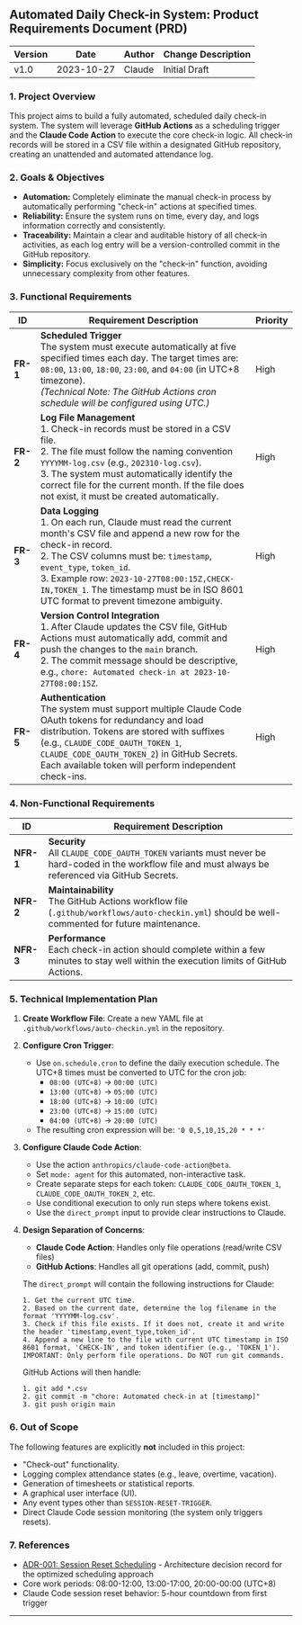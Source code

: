 ## Automated Daily Check-in System: Product Requirements Document (PRD)

| Version | Date       | Author | Change Description |
| ------- | ---------- | ------ | ------------------ |
| v1.0    | 2023-10-27 | Claude | Initial Draft      |

### 1. Project Overview

This project aims to build a fully automated, scheduled daily check-in system. The system will leverage **GitHub Actions** as a scheduling trigger and the **Claude Code Action** to execute the core check-in logic. All check-in records will be stored in a CSV file within a designated GitHub repository, creating an unattended and automated attendance log.

### 2. Goals & Objectives

- **Automation:** Completely eliminate the manual check-in process by automatically performing "check-in" actions at specified times.
- **Reliability:** Ensure the system runs on time, every day, and logs information correctly and consistently.
- **Traceability:** Maintain a clear and auditable history of all check-in activities, as each log entry will be a version-controlled commit in the GitHub repository.
- **Simplicity:** Focus exclusively on the "check-in" function, avoiding unnecessary complexity from other features.

### 3. Functional Requirements

| ID       | Requirement Description                                                                                                                                                                                                                                                                                                     | Priority |
| -------- | --------------------------------------------------------------------------------------------------------------------------------------------------------------------------------------------------------------------------------------------------------------------------------------------------------------------------- | -------- |
| **FR-1** | **Scheduled Trigger**<br>The system must execute automatically at five specified times each day. The target times are: `08:00`, `13:00`, `18:00`, `23:00`, and `04:00` (in UTC+8 timezone).<br>_(Technical Note: The GitHub Actions cron schedule will be configured using UTC.)_                                           | High     |
| **FR-2** | **Log File Management**<br>1. Check-in records must be stored in a CSV file.<br>2. The file must follow the naming convention `YYYYMM-log.csv` (e.g., `202310-log.csv`).<br>3. The system must automatically identify the correct file for the current month. If the file does not exist, it must be created automatically. | High     |
| **FR-3** | **Data Logging**<br>1. On each run, Claude must read the current month's CSV file and append a new row for the check-in record.<br>2. The CSV columns must be: `timestamp`, `event_type`, `token_id`.<br>3. Example row: `2023-10-27T08:00:15Z,CHECK-IN,TOKEN_1`. The timestamp must be in ISO 8601 UTC format to prevent timezone ambiguity.   | High     |
| **FR-4** | **Version Control Integration**<br>1. After Claude updates the CSV file, GitHub Actions must automatically add, commit and push the changes to the `main` branch.<br>2. The commit message should be descriptive, e.g., `chore: Automated check-in at 2023-10-27T08:00:15Z`.                                  | High     |
| **FR-5** | **Authentication**<br>The system must support multiple Claude Code OAuth tokens for redundancy and load distribution. Tokens are stored with suffixes (e.g., `CLAUDE_CODE_OAUTH_TOKEN_1`, `CLAUDE_CODE_OAUTH_TOKEN_2`) in GitHub Secrets. Each available token will perform independent check-ins.                                                                                                                                                                                      | High     |

### 4. Non-Functional Requirements

| ID        | Requirement Description                                                                                                                         |
| --------- | ----------------------------------------------------------------------------------------------------------------------------------------------- |
| **NFR-1** | **Security**<br>All `CLAUDE_CODE_OAUTH_TOKEN` variants must never be hard-coded in the workflow file and must always be referenced via GitHub Secrets.   |
| **NFR-2** | **Maintainability**<br>The GitHub Actions workflow file (`.github/workflows/auto-checkin.yml`) should be well-commented for future maintenance. |
| **NFR-3** | **Performance**<br>Each check-in action should complete within a few minutes to stay well within the execution limits of GitHub Actions.        |

### 5. Technical Implementation Plan

1.  **Create Workflow File**: Create a new YAML file at `.github/workflows/auto-checkin.yml` in the repository.

2.  **Configure Cron Trigger**:

    - Use `on.schedule.cron` to define the daily execution schedule. The UTC+8 times must be converted to UTC for the cron job:
      - `08:00 (UTC+8)` -> `00:00 (UTC)`
      - `13:00 (UTC+8)` -> `05:00 (UTC)`
      - `18:00 (UTC+8)` -> `10:00 (UTC)`
      - `23:00 (UTC+8)` -> `15:00 (UTC)`
      - `04:00 (UTC+8)` -> `20:00 (UTC)`
    - The resulting cron expression will be: `'0 0,5,10,15,20 * * *'`

3.  **Configure Claude Code Action**:

    - Use the action `anthropics/claude-code-action@beta`.
    - Set `mode: agent` for this automated, non-interactive task.
    - Create separate steps for each token: `CLAUDE_CODE_OAUTH_TOKEN_1`, `CLAUDE_CODE_OAUTH_TOKEN_2`, etc.
    - Use conditional execution to only run steps where tokens exist.
    - Use the `direct_prompt` input to provide clear instructions to Claude.

4.  **Design Separation of Concerns**:
    - **Claude Code Action**: Handles only file operations (read/write CSV files)
    - **GitHub Actions**: Handles all git operations (add, commit, push)
    
    The `direct_prompt` will contain the following instructions for Claude:
    ```
    1. Get the current UTC time.
    2. Based on the current date, determine the log filename in the format 'YYYYMM-log.csv'.
    3. Check if this file exists. If it does not, create it and write the header 'timestamp,event_type,token_id'.
    4. Append a new line to the file with current UTC timestamp in ISO 8601 format, 'CHECK-IN', and token identifier (e.g., 'TOKEN_1').
    IMPORTANT: Only perform file operations. Do NOT run git commands.
    ```
    
    GitHub Actions will then handle:
    ```
    1. git add *.csv
    2. git commit -m "chore: Automated check-in at [timestamp]"
    3. git push origin main
    ```

### 6. Out of Scope

The following features are explicitly **not** included in this project:

- "Check-out" functionality.
- Logging complex attendance states (e.g., leave, overtime, vacation).
- Generation of timesheets or statistical reports.
- A graphical user interface (UI).
- Any event types other than `SESSION-RESET-TRIGGER`.
- Direct Claude Code session monitoring (the system only triggers resets).

### 7. References

- [ADR-001: Session Reset Scheduling](./ADR-001-session-reset-schedule.md) - Architecture decision record for the optimized scheduling approach
- Core work periods: 08:00-12:00, 13:00-17:00, 20:00-00:00 (UTC+8)
- Claude Code session reset behavior: 5-hour countdown from first trigger

---
